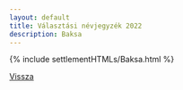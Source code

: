 ```yaml
---
layout: default
title: Választási névjegyzék 2022
description: Baksa
---
```


{% include settlementHTMLs/Baksa.html %}

[Vissza](../)